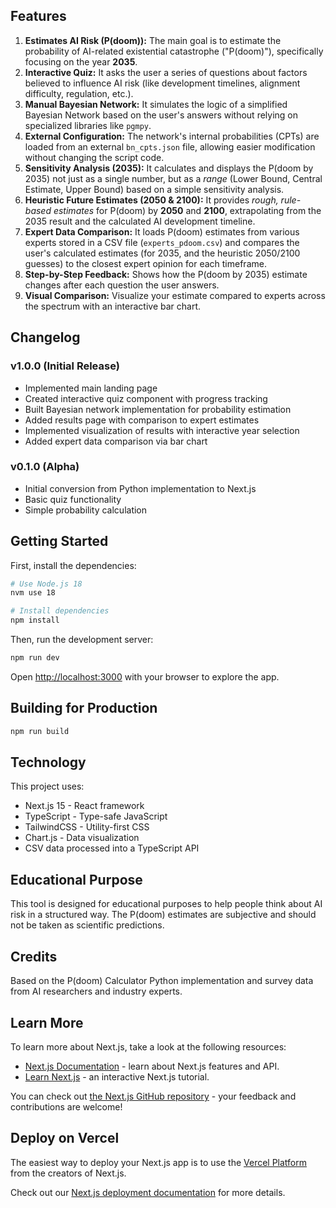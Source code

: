 ## Features



1.  **Estimates AI Risk (P(doom)):** The main goal is to estimate the probability of AI-related existential catastrophe ("P(doom)"), specifically focusing on the year **2035**.
2.  **Interactive Quiz:** It asks the user a series of questions about factors believed to influence AI risk (like development timelines, alignment difficulty, regulation, etc.).
3.  **Manual Bayesian Network:** It simulates the logic of a simplified Bayesian Network based on the user's answers without relying on specialized libraries like `pgmpy`.
4.  **External Configuration:** The network's internal probabilities (CPTs) are loaded from an external `bn_cpts.json` file, allowing easier modification without changing the script code.
5.  **Sensitivity Analysis (2035):** It calculates and displays the P(doom by 2035) not just as a single number, but as a *range* (Lower Bound, Central Estimate, Upper Bound) based on a simple sensitivity analysis.
6.  **Heuristic Future Estimates (2050 & 2100):** It provides *rough, rule-based estimates* for P(doom) by **2050** and **2100**, extrapolating from the 2035 result and the calculated AI development timeline.
7.  **Expert Data Comparison:** It loads P(doom) estimates from various experts stored in a CSV file (`experts_pdoom.csv`) and compares the user's calculated estimates (for 2035, and the heuristic 2050/2100 guesses) to the closest expert opinion for each timeframe.
8.  **Step-by-Step Feedback:** Shows how the P(doom by 2035) estimate changes after each question the user answers.
9. **Visual Comparison:** Visualize your estimate compared to experts across the spectrum with an interactive bar chart.

## Changelog

### v1.0.0 (Initial Release)
- Implemented main landing page
- Created interactive quiz component with progress tracking
- Built Bayesian network implementation for probability estimation
- Added results page with comparison to expert estimates
- Implemented visualization of results with interactive year selection
- Added expert data comparison via bar chart

### v0.1.0 (Alpha)
- Initial conversion from Python implementation to Next.js
- Basic quiz functionality
- Simple probability calculation

## Getting Started

First, install the dependencies:

```bash
# Use Node.js 18
nvm use 18

# Install dependencies
npm install
```

Then, run the development server:

```bash
npm run dev
```

Open [http://localhost:3000](http://localhost:3000) with your browser to explore the app.

## Building for Production

```bash
npm run build
```

## Technology

This project uses:

- Next.js 15 - React framework
- TypeScript - Type-safe JavaScript
- TailwindCSS - Utility-first CSS
- Chart.js - Data visualization
- CSV data processed into a TypeScript API

## Educational Purpose

This tool is designed for educational purposes to help people think about AI risk in a structured way. The P(doom) estimates are subjective and should not be taken as scientific predictions.

## Credits

Based on the P(doom) Calculator Python implementation and survey data from AI researchers and industry experts.

## Learn More

To learn more about Next.js, take a look at the following resources:

- [Next.js Documentation](https://nextjs.org/docs) - learn about Next.js features and API.
- [Learn Next.js](https://nextjs.org/learn) - an interactive Next.js tutorial.

You can check out [the Next.js GitHub repository](https://github.com/vercel/next.js) - your feedback and contributions are welcome!

## Deploy on Vercel

The easiest way to deploy your Next.js app is to use the [Vercel Platform](https://vercel.com/new?utm_medium=default-template&filter=next.js&utm_source=create-next-app&utm_campaign=create-next-app-readme) from the creators of Next.js.

Check out our [Next.js deployment documentation](https://nextjs.org/docs/app/building-your-application/deploying) for more details.
